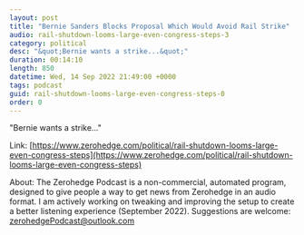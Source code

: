 ```yaml
---
layout: post
title: "Bernie Sanders Blocks Proposal Which Would Avoid Rail Strike"
audio: rail-shutdown-looms-large-even-congress-steps-3
category: political
desc: "&quot;Bernie wants a strike...&quot;"
duration: 00:14:10
length: 850
datetime: Wed, 14 Sep 2022 21:49:00 +0000
tags: podcast
guid: rail-shutdown-looms-large-even-congress-steps-0
order: 0
---
```

&quot;Bernie wants a strike...&quot;

Link: [https://www.zerohedge.com/political/rail-shutdown-looms-large-even-congress-steps](https://www.zerohedge.com/political/rail-shutdown-looms-large-even-congress-steps)

About: The Zerohedge Podcast is a non-commercial, automated program, designed to give people a way to get news from Zerohedge in an audio format.  I am actively working on tweaking and improving the setup to create a better listening experience (September 2022).  Suggestions are welcome: [zerohedgePodcast@outlook.com](mailto:zerohedgePodcast@outlook.com)